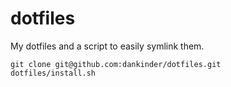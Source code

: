 dotfiles
========
My dotfiles and a script to easily symlink them.

```
git clone git@github.com:dankinder/dotfiles.git
dotfiles/install.sh
```


